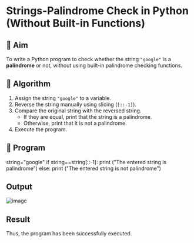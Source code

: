 # Strings-Palindrome Check in Python (Without Built-in Functions)

## 🎯 Aim
To write a Python program to check whether the string `"google"` is a **palindrome** or not, without using built-in palindrome checking functions.

## 🧠 Algorithm
1. Assign the string `"google"` to a variable.
2. Reverse the string manually using slicing (`[::-1]`).
3. Compare the original string with the reversed string.
   - If they are equal, print that the string is a palindrome.
   - Otherwise, print that it is not a palindrome.
4. Execute the program.

## 🧾 Program

string="google" 
if string==string[::-1]: 
print ("The entered string is palindrome") else: 
print ("The entered string is not palindrome")

## Output
![image](https://github.com/user-attachments/assets/e882756a-f4ee-4047-af82-1cd1537ffe99)

## Result
Thus, the program has been successfully executed.
